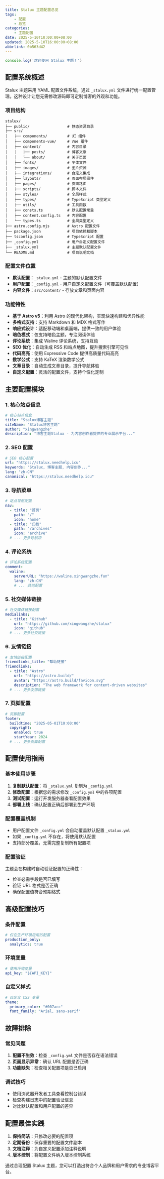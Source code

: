 ```yaml
---
title: Stalux 主题配置总览
tags:
    - 配置
    - 总览
categories:
    - 主题配置
date: 2025-5-10T10:00:00+08:00
updated: 2025-5-10T16:00:00+08:00
abbrlink: 0b563d42
---
```


```ts
console.log('欢迎使用 Stalux 主题！')
```

## 配置系统概述

Stalux 主题采用 YAML 配置文件系统，通过 `_stalux.yml` 文件进行统一配置管理。这种设计让您无需修改源码即可定制博客的外观和功能。

### 项目结构

```
stalux/
├── public/                 # 静态资源目录
├── src/
│   ├── components/         # UI 组件
│   ├── components-vue/     # Vue 组件
│   ├── content/            # 内容目录
│   │   ├── posts/          # 博客文章
│   │   └── about/          # 关于页面
│   ├── fonts/              # 字体文件
│   ├── images/             # 图片资源
│   ├── integrations/       # 自定义集成
│   ├── layouts/            # 页面布局组件
│   ├── pages/              # 页面路由
│   ├── scripts/            # 脚本文件
│   ├── styles/             # 全局样式
│   ├── types/              # TypeScript 类型定义
│   ├── utils/              # 工具函数
│   ├── consts.ts           # 默认配置常量
│   ├── content.config.ts   # 内容配置
│   └── types.ts            # 全局类型定义
├── astro.config.mjs        # Astro 配置文件
├── package.json            # 项目依赖和脚本
├── tsconfig.json           # TypeScript 配置
├── _config.yml             # 用户自定义配置文件
├── _stalux.yml             # 主题默认配置文件
└── README.md               # 项目说明文档
```

### 配置文件位置

- **默认配置**：`_stalux.yml` - 主题的默认配置文件
- **用户配置**：`_config.yml` - 用户自定义配置文件（可覆盖默认配置）
- **内容文件**：`src/content/` - 存放文章和页面内容

### 功能特性

- **基于 Astro v5**：利用 Astro 的现代化架构，实现快速构建和优异性能
- **多格式支持**：支持 Markdown 和 MDX 格式写作
- **响应式设计**：适配移动端和桌面端，提供一致的用户体验
- **暗色模式**：仅支持暗色主题，专注阅读体验
- **评论系统**：集成 Waline 评论系统，支持互动
- **SEO 优化**：自动生成 RSS 和站点地图，提升搜索引擎可见性
- **代码高亮**：使用 Expressive Code 提供高质量代码高亮
- **数学公式**：支持 KaTeX 渲染数学公式
- **文章目录**：自动生成文章目录，提升导航体验
- **自定义配置**：灵活的配置文件，支持个性化定制

## 主要配置模块

### 1. 核心站点信息

```yaml
# 核心站点信息
title: "Stalux博客主题"
siteName: "Stalux博客主题"
author: "xingwangzhe"
description: "博客主题Stalux - 为内容创作者提供的专业展示平台..."
```

### 2. SEO 配置

```yaml
# SEO 核心配置
url: "https://stalux.needhelp.icu"
keywords: "Stalux, 博客主题, 内容创作..."
lang: "zh-CN"
canonical: "https://stalux.needhelp.icu"
```

### 3. 导航菜单

```yaml
# 站点导航配置
nav:
  - title: "首页"
    path: "/"
    icon: "home"
  - title: "归档"
    path: "/archives"
    icon: "archive"
  # ... 更多导航项
```

### 4. 评论系统

```yaml
# 评论系统配置
comment:
  waline:
    serverURL: "https://waline.xingwangzhe.fun"
    lang: "zh-CN"
    # ... 其他配置
```

### 5. 社交媒体链接

```yaml
# 社交媒体链接配置
medialinks:
  - title: "Github"
    url: "https://github.com/xingwangzhe/stalux"
    icon: "github"
  # ... 更多社交链接
```

### 6. 友情链接

```yaml
# 友情链接配置
friendlinks_title: "帮助链接"
friendlinks:
  - title: "Astro"
    url: "https://astro.build/"
    avatar: "https://astro.build/favicon.svg"
    description: "The web framework for content-driven websites"
  # ... 更多友情链接
```

### 7. 页脚配置

```yaml
# 页脚配置
footer:
  buildtime: "2025-05-01T10:00:00"
  copyright:
    enabled: true
    startYear: 2024
  # ... 更多页脚配置
```

## 配置使用指南

### 基本使用步骤

1. **复制默认配置**：将 `_stalux.yml` 复制为 `_config.yml`
2. **修改配置**：根据您的需求修改 `_config.yml` 中的各项配置
3. **测试配置**：运行开发服务器查看配置效果
4. **部署上线**：确认配置正确后部署到生产环境

### 配置覆盖机制

- 用户配置文件 `_config.yml` 会自动覆盖默认配置 `_stalux.yml`
- 如果 `_config.yml` 不存在，将使用默认配置
- 支持部分覆盖，无需完整复制所有配置项

### 配置验证

主题会在构建时自动验证配置的正确性：
- 检查必需字段是否已填写
- 验证 URL 格式是否正确
- 确保配置值符合预期格式

## 高级配置技巧

### 条件配置

```yaml
# 仅在生产环境启用的配置
production_only:
  analytics: true
```

### 环境变量

```yaml
# 使用环境变量
api_key: "${API_KEY}"
```

### 自定义样式

```yaml
# 自定义 CSS 变量
theme:
  primary_color: "#007acc"
  font_family: "Arial, sans-serif"
```

## 故障排除

### 常见问题

1. **配置不生效**：检查 `_config.yml` 文件是否存在语法错误
2. **页面显示异常**：确认 URL 配置是否正确
3. **功能缺失**：检查相关配置项是否已启用

### 调试技巧

- 使用浏览器开发者工具查看控制台错误
- 检查构建日志中的配置验证信息
- 对比默认配置和用户配置的差异

## 配置最佳实践

1. **保持简洁**：只修改必要的配置项
2. **定期备份**：保存重要的配置文件副本
3. **文档注释**：为自定义配置添加注释说明
4. **版本控制**：将配置文件纳入版本控制系统

通过合理配置 Stalux 主题，您可以打造出符合个人品牌和用户需求的专业博客平台。



